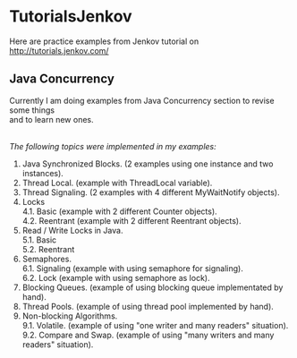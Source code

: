 # TutorialsJenkov
Here are practice examples from Jenkov tutorial on http://tutorials.jenkov.com/

## Java Concurrency
Currently I am doing examples from Java Concurrency section to revise some things<br>
 and to learn new ones.<br><br>

<i>The following topics were implemented in my examples:</i>
  1. Java Synchronized Blocks. (2 examples using one instance and two instances).
  2. Thread Local. (example with ThreadLocal variable).
  3. Thread Signaling. (2 examples with 4 different MyWaitNotify objects).
  4. Locks<br>
  4.1. Basic (example with 2 different Counter objects).<br>
  4.2. Reentrant (example with 2 different Reentrant objects).<br>
  5. Read / Write Locks in Java.<br>
  5.1. Basic<br>
  5.2. Reentrant<br>
  6. Semaphores.<br>
  6.1. Signaling (example with using semaphore for signaling).<br>
  6.2. Lock (example with using semaphore as lock). <br>
  7. Blocking Queues. (example of using blocking queue implementated by hand).
  8. Thread Pools. (example of using thread pool implemented by hand).
  9. Non-blocking Algorithms.<br>
  9.1. Volatile. (example of using "one writer and many readers" situation).<br>
  9.2. Compare and Swap. (example of using "many writers and many readers" situation).<br>
  
  
